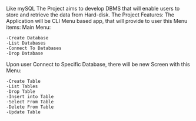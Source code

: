 Like mySQL
The Project aims to develop DBMS that will enable users to store and retrieve the data from Hard-disk. The Project Features: The Application will be CLI Menu based app, that will provide to user this Menu items: Main Menu:

    -Create Database
    -List Databases
    -Connect To Databases
    -Drop Database

Upon user Connect to Specific Database, there will be new Screen with this Menu:

    -Create Table
    -List Tables
    -Drop Table
    -Insert into Table
    -Select From Table
    -Delete From Table
    -Update Table

